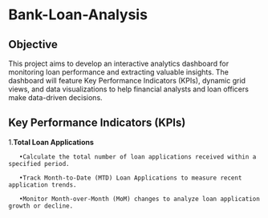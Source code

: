 # Bank-Loan-Analysis

## **Objective**
This project aims to develop an interactive analytics dashboard for monitoring loan performance and extracting valuable insights. The dashboard will feature Key Performance Indicators (KPIs), dynamic grid views, and data visualizations to help financial analysts and loan officers make data-driven decisions.

## **Key Performance Indicators (KPIs)**

   1.**Total Loan Applications**
   
       •Calculate the total number of loan applications received within a specified period.
  	
       •Track Month-to-Date (MTD) Loan Applications to measure recent application trends.
  	
       •Monitor Month-over-Month (MoM) changes to analyze loan application growth or decline.
